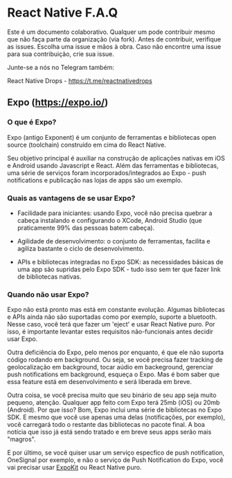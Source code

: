 # React Native F.A.Q

Este é um documento colaborativo. Qualquer um pode contribuir mesmo que não faça parte da organização (via fork).
Antes de contribuir, verifique as issues. Escolha uma issue e mãos à obra. 
Caso não encontre uma issue para sua contribuição, crie sua issue.

Junte-se a nós no Telegram também:

React Native Drops - https://t.me/reactnativedrops


## Expo (https://expo.io/)

### O que é Expo?

Expo (antigo Exponent) é um conjunto de ferramentas e bibliotecas open source (toolchain) construído em cima do React Native.

Seu objetivo principal é auxiliar na construção de aplicações nativas em iOS e Android usando Javascript e React.
Além das ferramentas e bibliotecas, uma série de serviços foram incorporados/integrados ao Expo - push notifications e publicação nas lojas de apps são um exemplo.

### Quais as vantagens de se usar Expo?

- Facilidade para iniciantes: usando Expo, você não precisa quebrar a cabeça instalando e configurando o XCode, Android Studio (que praticamente 99% das pessoas batem cabeça). 

- Agilidade de desenvolvimento: o conjunto de ferramentas, facilita e agiliza bastante o ciclo de desenvolvimento.

- APIs e bibliotecas integradas no Expo SDK: as necessidades básicas de uma app são supridas pelo Expo SDK - tudo isso sem ter que fazer link de bibliotecas nativas.


### Quando não usar Expo?

Expo não está pronto mas está em constante evolução. Algumas bibliotecas e APIs ainda não são suportadas como por exemplo, suporte a bluetooth. Nesse caso, você terá que fazer um 'eject' e usar React Native puro.  Por isso, é importante levantar estes requisitos não-funcionais antes decidir usar Expo.

Outra deficiência do Expo, pelo menos por enquanto, é que ele não suporta código rodando em background. Ou seja, se você precisa fazer tracking de geolocalização em background, tocar aúdio em backeground, gerenciar push notifications em background, esqueça o Expo. Mas é bom saber que essa feature está em desenvolvimento e será liberada em breve.

Outra coisa, se você precisa muito que seu binário de seu app seja muito pequeno, atenção. Qualquer app feito com Expo terá 25mb (iOS) ou 20mb (Android). Por que isso? Bom, Expo inclui uma série de bibliotecas no Expo SDK. E mesmo que você use apenas uma delas (notificações, por exemplo), você carregará todo o restante das bibliotecas no pacote final. A boa notícia que isso já está sendo tratado e em breve seus apps serão mais "magros".

E por último, se você quiser usar um serviço especfico de push notification, OneSignal por exemplo, e não o serviço de Push Notification do Expo, você vai precisar usar [ExpoKit](https://docs.expo.io/versions/latest/guides/expokit.html) ou React Native puro.



